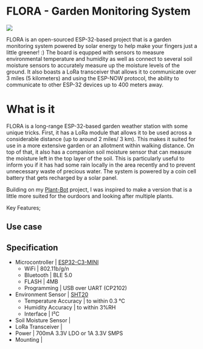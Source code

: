 # FLORA - Garden Monitoring System
![](./images/FLORA.png)

FLORA is an open-sourced ESP-32-based project that is a garden monitoring system powered by solar energy to help make your fingers just a little greener! :) The board is equpped with sensors to measure environmental temperature and humidity as well as connect to several soil moisture sensors to accurately measure up the moisture levels of the ground. It also boasts a LoRa transceiver that allows it to communicate over 3 miles (5 kilometers) and using the ESP-NOW protocol, the ability to communicate to other ESP-32 devices up to 400 meters away. 

# What is it

FLORA is a long-range ESP-32-based garden weather station with some unique tricks. First, it has a LoRa module that allows it to be used across a considerable distance (up to around 2 miles/ 3 km). This makes it suited for use in a more extensive garden or an allotment within walking distance. On top of that, it also has a companion soil moisture sensor that can measure the moisture left in the top layer of the soil. This is particularly useful to inform you if it has had some rain locally in the area recently and to prevent unnecessary waste of precious water. The system is powered by a coin cell battery that gets recharged by a solar panel.

Building on my [Plant-Bot](https://github.com/elektroThing/Plant-Bot) project, I was inspired to make a version that is a little more suited for the ourdoors and looking after multiple plants.

Key Features;



## Use case


## Specification

* Microcontroller | [ESP32-C3-MINI](https://www.espressif.com/sites/default/files/documentation/esp32-c3-mini-1_datasheet_en.pdf)
    * WiFi | 802.11b/g/n
    * Bluetooth | BLE 5.0
    * FLASH | 4MB
    * Programming | USB over UART (CP2102)
* Environment Sensor | [SHT20](https://sensirion.com/products/catalog/SHT20/)
    * Temperature Accuracy | to within 0.3 °C
    * Humidity Accuracy | to within 3%RH
    * Interface | I²C
* Soil Moisture Sensor | 
* LoRa Transceiver | 
* Power | 700mA 3.3V LDO or 1A 3.3V SMPS
* Mounting | 
